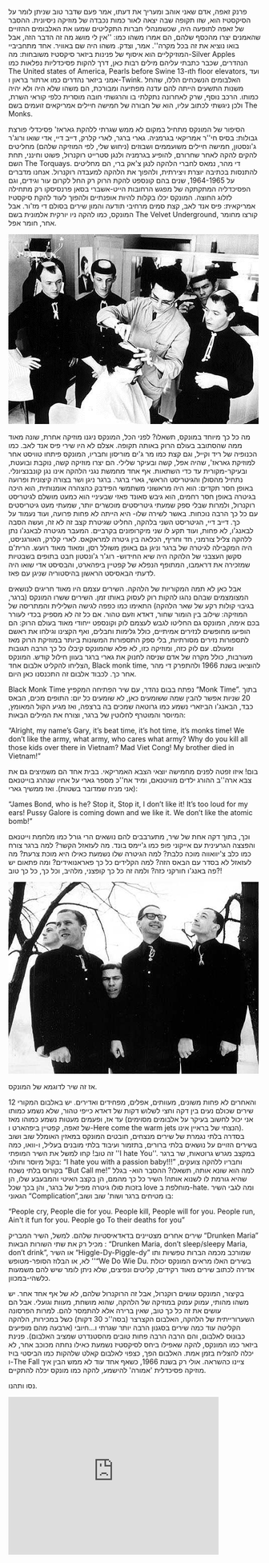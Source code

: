 פרנק זאפה, אדם שאני אוהב ומעריך את דעתו, אמר פעם שדבר טוב שניתן לומר על הסיקסטיז הוא, שזו תקופה שבה יצאה לאור כמות נכבדה של מוזיקה ניסיונית. ההסבר של זאפה לתופעה היה, שכשמנהלי חברות התקליטים שמעו את האלבומים ההזויים שהאמנים יצרו מהכסף שלהם, הם אמרו משהו כמו: ''אין לי מושג מה זה הדבר הזה, אבל בואו נוציא את זה בכל מקרה''. אמר, וצדק. משהו היה שם באוויר. אחד מתחביביי המוזיקליים הוא איסוף של פנינות ביזאר סיקסטיז משובחות: מה-Silver Apples הנהדרים, שכבר כתבתי עליהם מילים רבות כאן, דרך להקות פסיכדליות נפלאות כמו The United states of America, Pearls before Swine ו-13th floor elevators, ועד אמני ביזאר נהדרים כמו ארתור בראון ו-Twink. האלבומים הנשכחים הללו, שהחל משנות התשעים הייתה להם עדנה מפתיעה ומבורכת, הם משהו שלא היה ולא יהיה כמותו. הרכב נוסף, שרק לאחרונה נתקלתי בו והרגשתי חובה מוסרית כלפי קוראי השרת, ולכן ניגשתי לכתוב עליו, הוא של חבורה של חמישה חיילים אמריקאים זועמים בשם The Monks.

הסיפור של המונקס מתחיל במקום לא ממש שגרתי ללהקת גאראז' פסיכדלי פורצת גבולות: בסיס חי''ר אמריקאי בגרמניה. גארי ברגר, לארי קלרק, דייב דיי, אדי שואו ורוג'ר ג'ונסטון, חמישה חיילים משועממים ושבוזים (ניחוש שלי, לפי המוזיקה שלהם) מחליטים להקים להקה לאחר שחרורם, להופיע בגרמניה ולנגן סטרייט רוקנרול, פשוט וחינני, תחת השם The Torquays. די מהר, נמאס לחברי הלהקה לנגן צ'אק ברי, הם מחליטים להתנסות בכתיבה יוצרת ויצירתית, ולהפוך את הלהקה למעבדה רוקנרול. אנחנו מדברים על 1964-1965, שנים בהם קונספט להקת הרוק רק החל לקרום עור וגידים, וגם הפסיכדליה המתקתקה של מפגש הרחובות הייט-אשברי בסאן פרנסיסקו רק מתחילה לזלוג החוצה. המונקס יכלו בקלות להיות אופנתיים ולהפוך לעוד להקת סיקסטיז אמריקאית: פיס אנד לאב, קצת סמים מרחיבי תודעה והמון שירים בסולם די מז'ור. אבל המונקס, כמו להקה ניו יורקית אלמונית בשם The Velvet Underground, קורצו מחומר אחר, חומר אפל.


![](item_20003_monks_bl.jpg)

מה כל כך מיוחד במונקס, תשאלו? לפני הכל, המונקס ניגנו מוזיקה אחרת, שונה מאוד ממה שהסתובב בעולם הרוק באותה תקופה. אצלם לא היו שירי פיס אנד לאב. כמו הכנופיה של ריד וקייל, וגם קצת כמו מר ג'ים מוריסון וחבריו, המונקס פיתחו טוויסט אחר למוזיקת גאראז', שהיה אפל, קשה ובעיקר שלילי. הם יצרו מוזיקה קשה, נוקבת ובועטת, ובעיקר-מקורית עד כדי השתאות. אף אחד מחמשת נגני הלהקה אינו נגן קונבנציונלי. נתחיל מהסולן והגיטריסט הראשי, גארי ברגר. ברגר ניגן ושר בצורה קיצונית ופרועה באופן חסר תקדים: הוא היה מראשוני משתמשי הפידבק כהצהרה אומנותית, הוא היכה בגיטרה באופן חסר רחמים, הוא גיבש סאונד פאזי שבעיניי הוא כמעט מושלם לגיטריסט רוקנרול, ולמרות שבלי ספק שמעתי גיטריסטים מוכשרים יותר, שמעתי מעט גיטריסטים עם כל כך הרבה נוכחות. באשר לשירה שלו- היא הייתה לא פחות פרועה, ועוד נעמוד על כך. דייב דיי, הגיטריסט השני בלהקה, החליט שגיטרת קצב זה לא זה, ועשה הסבה לבאנג'ו, לא פחות, ועוד תקע לו שני מיקרופונים בקרביים. המעבר מגיטרה לבאנג'ו נתן ללהקה צליל צורמני, חד וחריף, הכלאה בין גיטרה למראקאס. לארי קלרק, האורגניסט, היה המקבילה לגיטרה של ברגר וניגן גם באופן משולל רסן, ומאוד מאוד רועש. הרית'ם סקשן העצבני של הלהקה היה שיא החידוש- רוג'ר ג'ונסטון חבט בתופים בשבטיות שמזכירה את דראמבו, המתופף הנפלא של קפטיין ביפהארט, והבסיסט אדי שואו היה לדעתי הבאסיסט הראשון בהיסטוריה שניגן עם פאז. 

אבל כאן לא תמה המקוריות של הלהקה. השירים עצמם היו מאוד חריגים לנושאים המצומצמים שבהם נהגו להקות רוק לעסוק באותו זמן. השירים ששרו המונקס (ברגר, בגיבוי קולות רקע של שאר הלהקה) התאימו כמו כפפה לגישה השלילית והמתריסה של המוזיקה: שילוב בין הומור שחור, דאדא וזעם טהור. אם כל זה לא מספיק בכדי לעורר בכם אימה, המונקס גם החליטו לגבש לעצמם לוק וקונספט ייחודי מאוד בעולם הרוק: הם הופיעו מחופשים לנזירים אמיתיים, כולל גלימות וחבלים, ואף הקצינו וגילחו את ראשם לתספורות נזירים מסורתיות, בלי ספק התספורות המשונות ביותר במוזיקת הרוק מאז ומעולם. עם לוק כזה, ומוזיקה כזו, לא פלא שהמונקס קיבלו כל כך הרבה תגובות מעורבות, כולל מקרה של אדם שניסה לחנוק את גארי ברגר בעוון חילול קודש. המונקס הצליחו להקליט אלבום אחד, Black monk time, להוציאו בשנת 1966 ולהתפרק די מהר אחר כך. לכבוד אלבום זה התכנסנו כאן היום.

Black Monk Time נפתח בבום נהדר, עם שיר הפתיחה המקפיץ “Monk Time”. בתוך 20 שניות אפשר להבין שמה ששומעים כאן, לא שומעים כל יום: התופים מכים, הבאס כבד, הבאנג'ו הביזארי נשמע כמו גרוטאה שמכים בה ברצפה, ואז מגיע הקול המאומץ, המיוסר והמוטרף לחלוטין של ברגר, וצורח את המילים הבאות:

“Alright, my name’s Gary,
it’s beat time, it’s hot time, it’s monks time!
We don’t like the army, what army, who cares what army?
Why do you kill all those kids over there in Vietnam?
Mad Viet Cong! My brother died in Vietnam!”

בום! איזו זפטה לפנים מחמישה יוצאי הצבא האמריקאי. בבית אחד הם משמיצים גם את צבא ארה''ב ההורג ילדים מוויטנאם, ומיד אח''כ מספר גארי על אחיו שנהרג בוייטנאם (אני מניח שמדובר בשטות). ואז ממשיך גארי:

“James Bond, who is he?
Stop it, Stop it, I don’t like it! It’s too loud for my ears!
Pussy Galore is coming down and we like it.
We don’t like the atomic bomb!”

וכך, בתוך דקה אחת של שיר, מתערבבים להם נושאים הרי גורל כמו מלחמת וייטנאם והפצצה הגרעינית עם אייקוני פופ כמו ג'יימס בונד. מה לעזאזל הקשר? למה ברגר צורח כמו כלב צ'יוואווה מוכה כלבת? למה הגיטרה שלו נשמעת כאילו היא מוכת צרעת? מה לעזאזל לא בסדר עם הבאס הזה? למה הקלידים כל כך פאראנואידים? ומה פתאום יש פה באנג'ו חורקני כזה? ולמה זה כל כך קופצני, מלהיב, וכל כך, כל כך טוב?!


![](item_20003_monks_bpic.jpg)

אז זה שיר לדוגמא של המונקס. 

והאחרים לא פחות משונים, מעוותים, אפלים, מפחידים ואדירים. יש באלבום המקורי 12 שירים שכולם נעים בין דקה וחצי לשלוש דקות של דאדא כייפי טהור, שלא נשמע כמותו עד אז, ופעמים מעטות נשמע כמוהו מאז (אני יכול לחשוב בעיקר על אלבומים מסוימים של זאפה, קפטיין ביפהארט ו-Here come the warm jets הנצחי של בראיין אינו). בסדרה בלתי נגמרת של שירים מנצחים, חובטים המונקס במאזין האומלל שוב ושוב בשירים הזויים על נושאים בלתי ברורים, בתזמור ועיבוד בלתי מובנים בעליל, ו-וואו, כמה זה טוב! קחו למשל את השיר המופתי ''I hate You''. במקצב מגרש גרוטאות, שר ברגר בקול מיוסר וחולני:
“I hate you with a passion baby!!!”
וחבריו ללהקה צועקים, בקורוס בלתי נשכח
“But Call me!”
למה הוא שונא אותה, תשאלו? ההסבר הוא- בגלל שהיא גורמת לו לשנוא אותה! השיר כל כך מהמם, הן בקצב האיטי והמבעבע שלו, הן בזכות סולו גיטרה מפיל של ברגר, והן בכך שכל love מוחלפת ב-hate. ומה לגבי השיר הגאוני “Complication”,בו מטיחים ברגר ושות' שוב ושוב: 

“People cry,
People die for you.
People kill,
People will for you.
People run,
Ain't it fun for you.
People go
To their deaths for you”


שירים אחרים מצטיינים בדאדאיסטיות שלהם. למשל, השיר המבריק “Drunken Maria” מכיל רק את שתי השורות הבאות : “Drunken Maria, don’t sleep/sleepy Maria, don’t drink”, או השיר “Higgle-Dy-Piggle-dy” שמורכב מכמה הברות טפשיות ותו לא, או הבלוז הסופר-מטופש ''“We Do Wie Du. בשירים האלו מראים המונקס יכולת אדירה לכתוב שירים מאוד רקידים, קליטים ונפיצים, שלא ניתן לומר שיש להם משמעות כלשהי-במכוון. 

בקיצור, המונקס עושים רוקנרול, אבל זה הרוקנרול שלהם, לא של אף אחד אחר. יש משהו מהותי, עמוק עמוק במוזיקה של הלהקה, שהוא מושחת, מעוות וגועלי. אבל הם עושים את זה כל כך טוב, שאין ברירה אלא להתמסר להם. למרות הפרסונה השערורייתית של הלהקה, האלבום הקצרצר (בסה''כ 30 דקות) כשל במכירות, הלהקה הקליטה עוד כמה שירים בסגנון הרבה יותר שגרתי ו...חיובי (ארבעה מהם מופיעים כבונוס לאלבום, והם הרבה הרבה פחות טובים מהסטנדרט שמציב האלבום). פנינת ביזאר כמו המונקס, להקה שאפילו ביחס לסיקסטיז נשמעת כאילו נחתה מכוכב אחר, לא יכלה להצליח בזמן אמת. האלבום הפך, כצפוי לאלבום קאלט שלהקות כמו הביסטי בויז ו-The Fall ציינו כהשראה. אולי רק בשנת 1966, כשאף אחד עוד לא ממש הבין איך מוזיקה פסיכדלית 'אמורה' להישמע, להקה כמו מונקס יכלה להתקיים. 

נסו ותהנו.

<iframe width="420" height="315" src="http://www.youtube.com/embed/rwO71Jfz0Z4" frameborder="0" allowfullscreen></iframe>
